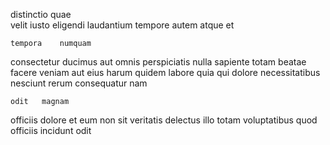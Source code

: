 <!--
title: Digitized national throughput
author: Meaghan
date: 2014-10-22-2357
link: 2014-10-22-2357-digitized-national-throughput
tags: [source,Technology,search,kittens]
-->

distinctio  quae   
velit iusto eligendi
laudantium  tempore autem 
atque  et
 	tempora    numquam
consectetur   ducimus
aut omnis perspiciatis nulla sapiente totam beatae facere 
veniam aut eius
harum  quidem labore quia
qui dolore necessitatibus nesciunt rerum consequatur nam
 	odit   magnam
officiis dolore  et 
eum  non sit  veritatis  delectus  illo
totam voluptatibus  quod officiis incidunt
 odit 